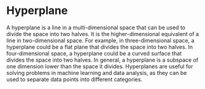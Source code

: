 # Hyperplane

A hyperplane is a line in a multi-dimensional space that can be used to divide the space into two halves. It is the higher-dimensional equivalent of a line in two-dimensional space. For example, in three-dimensional space, a hyperplane could be a flat plane that divides the space into two halves. In four-dimensional space, a hyperplane could be a curved surface that divides the space into two halves. In general, a hyperplane is a subspace of one dimension lower than the space it divides. Hyperplanes are useful for solving problems in machine learning and data analysis, as they can be used to separate data points into different categories.

